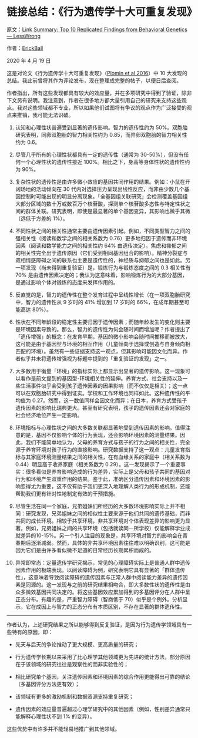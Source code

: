 # 链接总结：《行为遗传学十大可重复发现》

原文：[Link Summary: Top 10 Replicated Findings from Behavioral Genetics — LessWrong](https://www.lesswrong.com/posts/aqPk8vZbdsidTDJsj/link-summary-top-10-replicated-findings-from-behavioral)

作者：[ErickBall](https://www.lesswrong.com/users/erickball?from=post_header)

2020 年 4 月 19 日

这是对论文《行为遗传学十大可重复发现》（[Plomin et al 2016](https://www.ncbi.nlm.nih.gov/pmc/articles/PMC4739500/)）中 10 大发现的总结。我此前曾将其作为评论发布，现在整理成完整的帖子，以便日后查阅。

作者指出，所有这些发现都具有较大的效应量，并在多项研究中得到了验证，除非下文另有说明。我注意到，作者在很多地方都大量引用自己的研究来支持这些观点。我对这些领域都不专业，所以如果他们试图将有争议的观点作为广泛接受的观点来推销，我可能无法识破。

1. 认知和心理性状普遍受到显著的遗传影响。智力的遗传性约为 50%。双胞胎研究表明，同卵双胞胎的智力相关性约为 0.85，而异卵双胞胎的智力相关性约为 0.6。

2. 尽管几乎所有的心理性状都具有一定的遗传性（通常为 30-50%），但没有任何一个心理性状的遗传性接近 100%。相比之下，身高等身体性状的遗传性约为 90%。

3. 复杂性状的遗传性是由许多微小效应的基因共同作用的结果。例如：小鼠在开阔场地的活动倾向在 30 代内对选择压力呈现出线性反应，而非由少数几个基因控制时可能出现的明显分离现象。「全基因组关联研究」会检测覆盖基因组大部分区域的数十万或数百万个核苷酸，探测单个核苷酸多态性与特定性状之间的群体关联。研究表明，即使是最显著的单个基因变异，其影响也微乎其微（远低于方差的 1%）。

4. 不同性状之间的相关性通常主要由遗传因素引起。例如，不同类型智力之间的强相关性（阅读和数学之间的相关系数为 0.76）更多地归因于遗传而非环境因素（阅读和数学能力之间的相关性约 64% 由遗传决定）。焦虑和抑郁之间的相关性完全出于遗传原因（它们受到相同基因组合的影响）。精神分裂症与双相情感障碍之间的联系也主要是遗传性的，神经质与抑郁之间也是如此。另一项发现（尚未得到重复验证）是，锻炼行为与锻炼态度之间的 0.3 相关性有 70% 是由遗传因素决定的；我认为这意味着，影响锻炼行为的大部分基因，是通过影响个体对锻炼的态度来发挥作用的。

5. 反直觉的是，智力的遗传性在整个发育过程中呈线性增长（在一项双胞胎研究中，智力的遗传性从 9 岁时的 41% 增加到 17 岁时的 66%，在成年期甚至可能高达 80%）。

6. 性状在不同年龄段的稳定性主要归因于遗传因素；而随年龄发生的变化则主要是环境因素导致的。那么，智力的遗传性为何会随时间而增加呢？作者提出了「遗传增强」的概念：在发育早期，基因的微小影响会随时间推移而被放大，这可能是由于基因型与环境的相互作用（儿童倾向于选择或创造与自身倾向相匹配的环境）。虽然有一些证据支持这一观点，但其影响可能因文化而异。作者似乎并未将遗传增强视为标题中提到的「重复验证的发现」之一。

7. 大多数用于衡量「环境」的指标实际上都显示出显著的遗传影响。这一现象可以看作是前文提到的基因型-环境相关性的延伸。养育方式、社会支持以及一些生活事件似乎会受到孩子遗传因素的因果影响（而不仅仅是相关）；这一点可以在双胞胎研究中得到证实。学校和工作环境也同样如此。这种遗传性的平均值为 0.27。然而，这一数值同样会因文化而异；在日本，养育方式受孩子遗传因素的影响比瑞典更大。甚至有研究表明，孩子的遗传因素还会对家庭的社会经济地位产生一定影响。

8. 环境指标与心理性状之间的大多数关联都显著地受到遗传因素的影响。值得注意的是，基因不仅影响个体的行为表现，还会影响环境因素的测量结果。因此，我们不能简单地认为，父母的养育方式与孩子的行为之间的相关性，完全源于养育环境对孩子行为的直接影响。研究数据支持了这一观点：儿童发育指标与其家庭环境测量结果之间的相关性，在有血缘关系的家庭中（相关系数为 0.44）明显高于收养家庭（相关系数为 0.29）。这一发现揭示了一个重要事实：很多看似是养育影响造成的行为差异，实际上是父母和孩子共同的基因对行为和环境产生双重作用的结果。鉴于此，准确区分遗传因素和环境因素的影响变得尤为重要，这不仅有助于我们更深入地理解人类行为的形成机制，还能帮助我们更有针对性地制定有效的干预措施。

9. 尽管生活在同一个家庭，兄弟姐妹们所经历的大多数环境影响实际上并不相同：研究发现，兄弟姐妹之间的相似性主要来源于他们共同的遗传基础，而非共同的成长环境。相较于共享环境，非共享环境对个体表现差异的影响更为显著。例如，兄弟姐妹之间的共享环境（包括就读同一所学校）仅能解释学业成就差异的10-15%。另一个引人注目的现象是，共享环境对智力的影响会在青春期后逐渐减弱。然而，具体的非共享环境因素往往难以明确识别，这可能是因为它们是由许多看似微不足道的日常经历长期累积而成的。

10. 异常即常态：定量遗传学研究揭示，常见的心理障碍实际上是普通人群中遗传因素作用的极端表现。以阅读障碍为例，研究表明它具有显著的「群体遗传性」，这意味着导致阅读障碍的遗传因素与正常人群中阅读能力差异的遗传因素是同源的。这一发现与之前的研究结果相吻合，即大多数性状的遗传性是由众多微效基因共同决定的。将这些基因效应累加得到的多基因评分在人群中呈正态分布。有趣的是，严重智力障碍（智商低于 70）似乎是个例外。分析显示，它在成因上与智力的正态分布有本质区别，不存在显著的群体遗传性。

------

作者认为，上述研究结果之所以能够得到反复验证，是因为行为遗传学领域具有一些特有的原因，即：

- 先天与后天的争论推动了更大规模、更高质量的研究；

- 行为遗传学长期以来采用了比心理学其他领域更为先进的统计方法，部分原因在于该领域的研究往往是观察性的而非实验性的；

- 相比研究单个基因，关注遗传因素和环境因素的综合作用更能得出可靠的结论（多基因评分方法更有效）；

- 该领域有更多的激励机制和数据资源支持重复研究；

- 遗传因素的效应量普遍超过心理学研究中的其他因素（例如，性别差异通常只能解释心理性状不到 1% 的变异）。

这些优势中有许多并不能轻易地推广到其他领域。